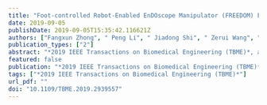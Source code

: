 ```yaml
---
title: "Foot-controlled Robot-Enabled EnDOscope Manipulator (FREEDOM) For Sinus Surgery: Design, Control and Evaluation"
date: 2019-09-05
publishDate: 2019-09-05T15:35:42.116621Z
authors: ["Fangxun Zhong", " Peng Li", " Jiadong Shi", " Zerui Wang", " **Jiahao Wu**", " Jason YK Chan", " Natalie Leung", " Iris Leung", " Michael CF Tong", " Yunhui Liu"]
publication_types: ["2"]
abstract: "*2019 IEEE Transactions on Biomedical Engineering (TBME)*, accepted"
featured: false
publication: "*2019 IEEE Transactions on Biomedical Engineering (TBME)*"
tags: ["*2019 IEEE Transactions on Biomedical Engineering (TBME)*"]
url_pdf: ""
doi: "10.1109/TBME.2019.2939557"
---
```

